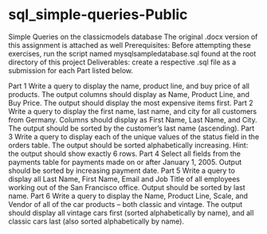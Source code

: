 # sql_simple-queries-Public
Simple Queries on the classicmodels database
The original .docx version of this assignment is attached as well
Prerequisites:
Before attempting these exercises, run the script named mysqlsampledatabase.sql found at the root directory of this project
Deliverables:
create a respective .sql file as a submission for each Part listed below.

Part 1
Write a query to display the name, product line, and buy price of all products.
The output columns should display as Name, Product Line, and Buy Price.
The output should display the most expensive items first.
Part 2
Write a query to display the first name, last name, and city for all customers from Germany.
Columns should display as First Name, Last Name, and City.
The output should be sorted by the customer’s last name (ascending).
Part 3
Write a query to display each of the unique values of the status field in the orders table.
The output should be sorted alphabetically increasing.
Hint: the output should show exactly 6 rows.
Part 4
Select all fields from the payments table for payments made on or after January 1, 2005.
Output should be sorted by increasing payment date.
Part 5
Write a query to display all Last Name, First Name, Email and Job Title of all employees working out of the San Francisco office.
Output should be sorted by last name.
Part 6
Write a query to display the Name, Product Line, Scale, and Vendor of all of the car products – both classic and vintage.
The output should display all vintage cars first (sorted alphabetically by name), and all classic cars last (also sorted alphabetically by name).
